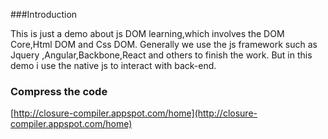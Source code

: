 
###Introduction

This is just a demo about js DOM learning,which involves the DOM Core,Html DOM and Css DOM. Generally we use the js  framework such as Jquery ,Angular,Backbone,React and others to finish the work. But in this demo i use the native js to interact with back-end.


### Compress the code

[http://closure-compiler.appspot.com/home](http://closure-compiler.appspot.com/home)





